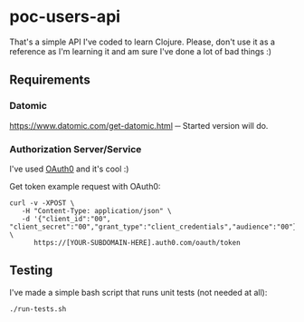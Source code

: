 # poc-users-api

That's a simple API I've coded to learn Clojure. Please, don't use it as a reference as I'm learning it and am sure I've done a lot of bad things :)

## Requirements

### Datomic

https://www.datomic.com/get-datomic.html ─ Started version will do.


### Authorization Server/Service

I've used [OAuth0](https://manage.auth0.com/) and it's cool :)

Get token example request with OAuth0:

```
curl -v -XPOST \
   -H "Content-Type: application/json" \
   -d '{"client_id":"00", "client_secret":"00","grant_type":"client_credentials","audience":"00"}' \
      https://[YOUR-SUBDOMAIN-HERE].auth0.com/oauth/token
```

## Testing

I've made a simple bash script that runs unit tests (not needed at all):

```
./run-tests.sh
``` 
